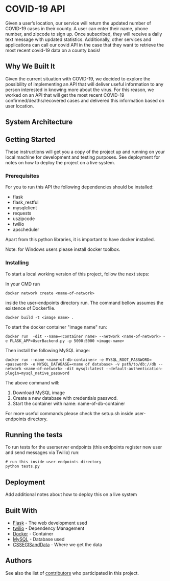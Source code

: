 # COVID-19 API

Given a user’s location, our service will return the updated number of COVID-19 cases in their county.  A user can enter their name, phone number, and zipcode to sign up. Once subscribed, they will receive a daily text message with updated statistics. Additionally, other services and applications can call our covid API in the case that they want to retrieve the most recent covid-19 data on a county basis!

## Why We Built It

Given the current situation with COVID-19, we decided to explore the possibility of implementing an API that will deliver useful information to any person interested in knowing more about the virus.
For this reason, we worked on an API that will get the most recent COVID-19 confirmed/deaths/recovered cases and delivered this information based on user location.

## System Architecture



## Getting Started

These instructions will get you a copy of the project up and running on your local machine for development and testing purposes. See deployment for notes on how to deploy the project on a live system.

### Prerequisites

For you to run this API the following dependencies should be installed:

* flask
* flask_restful
* mysqlclient
* requests
* uszipcode
* twilio
* apscheduler

Apart from this python libraries, it is important to have docker installed.

Note: for Windows users please install docker toolbox.

### Installing

To start a local working version of this project, follow the next steps:

In your CMD run

```
docker network create <name-of-network>
```

inside the user-endpoints directory run. The command bellow assumes the existence of Dockerfile.

```
docker build -t <image name> .
```

To start the docker container "image name" run:

```
docker run  -dit --name=<container name> --network <name-of-network> -e FLASK_APP=UserBackend.py -p 5000:5000 <image-name>
```
Then install the following MySQL image:

```
docker run --name <name-of-db-container> -e MYSQL_ROOT_PASSWORD=<password> -e MYSQL_DATABASE=<name of database> -v path/to/db://db --network <name-of-network> -dit mysql:latest --default-authentication-plugin=mysql_native_password
```
The above command will:

1. Download MySQL image
2. Create a new database with credentials passwod.
3. Start the container with name: name-of-db-container

For more useful commands please check the setup.sh inside user-endpoints directory.

## Running the tests

To run tests for the userserver endpoints (this endpoints register new user and send messages via Twilio) run:

```
# run this inside user-endpoints directory
python tests.py
```

## Deployment

Add additional notes about how to deploy this on a live system

## Built With

* [Flask](https://flask.palletsprojects.com/en/1.1.x/) - The web development used
* [twilio](https://maven.apache.org/) - Dependency Management
* [Docker](https://www.docker.com/) - Container
* [MySQL](https://www.mysql.com/) - Database used
* [CSSEGISandData](https://github.com/CSSEGISandData/COVID-19) - Where we get the data
  
## Authors

See also the list of [contributors](https://github.com/siebenrock/backend-project/graphs/contributors) who participated in this project.


